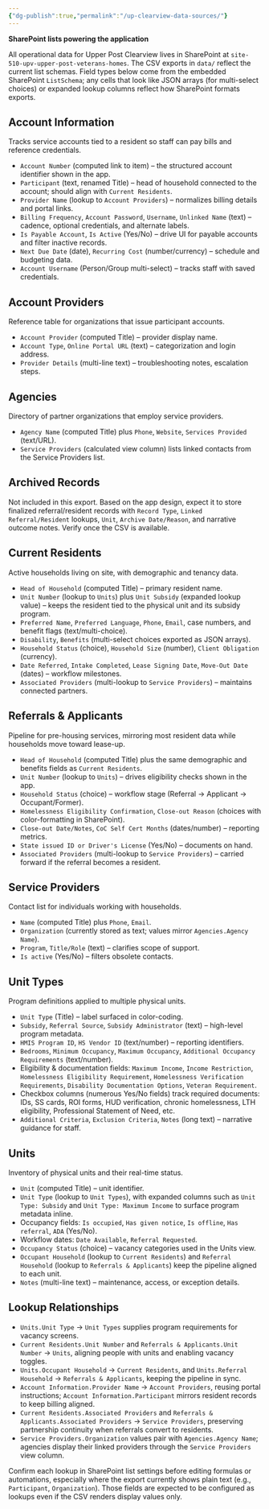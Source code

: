 ```yaml
---
{"dg-publish":true,"permalink":"/up-clearview-data-sources/"}
---
```


**SharePoint lists powering the application**

All operational data for Upper Post Clearview lives in SharePoint at `site-510-upv-upper-post-veterans-homes`. The CSV exports in `data/` reflect the current list schemas. Field types below come from the embedded SharePoint `ListSchema`; any cells that look like JSON arrays (for multi-select choices) or expanded lookup columns reflect how SharePoint formats exports.

## Account Information
Tracks service accounts tied to a resident so staff can pay bills and reference credentials.
- `Account Number` (computed link to item) – the structured account identifier shown in the app.
- `Participant` (text, renamed Title) – head of household connected to the account; should align with `Current Residents`.
- `Provider Name` (lookup to `Account Providers`) – normalizes billing details and portal links.
- `Billing Frequency`, `Account Password`, `Username`, `Unlinked Name` (text) – cadence, optional credentials, and alternate labels.
- `Is Payable Account`, `Is Active` (Yes/No) – drive UI for payable accounts and filter inactive records.
- `Next Due Date` (date), `Recurring Cost` (number/currency) – schedule and budgeting data.
- `Account Username` (Person/Group multi-select) – tracks staff with saved credentials.

## Account Providers
Reference table for organizations that issue participant accounts.
- `Account Provider` (computed Title) – provider display name.
- `Account Type`, `Online Portal URL` (text) – categorization and login address.
- `Provider Details` (multi-line text) – troubleshooting notes, escalation steps.

## Agencies
Directory of partner organizations that employ service providers.
- `Agency Name` (computed Title) plus `Phone`, `Website`, `Services Provided` (text/URL).
- `Service Providers` (calculated view column) lists linked contacts from the Service Providers list.

## Archived Records
Not included in this export. Based on the app design, expect it to store finalized referral/resident records with `Record Type`, `Linked Referral/Resident` lookups, `Unit`, `Archive Date/Reason`, and narrative outcome notes. Verify once the CSV is available.

## Current Residents
Active households living on site, with demographic and tenancy data.
- `Head of Household` (computed Title) – primary resident name.
- `Unit Number` (lookup to `Units`) plus `Unit Subsidy` (expanded lookup value) – keeps the resident tied to the physical unit and its subsidy program.
- `Preferred Name`, `Preferred Language`, `Phone`, `Email`, case numbers, and benefit flags (text/multi-choice).
- `Disability`, `Benefits` (multi-select choices exported as JSON arrays).
- `Household Status` (choice), `Household Size` (number), `Client Obligation` (currency).
- `Date Referred`, `Intake Completed`, `Lease Signing Date`, `Move-Out Date` (dates) – workflow milestones.
- `Associated Providers` (multi-lookup to `Service Providers`) – maintains connected partners.

## Referrals & Applicants
Pipeline for pre-housing services, mirroring most resident data while households move toward lease-up.
- `Head of Household` (computed Title) plus the same demographic and benefits fields as `Current Residents`.
- `Unit Number` (lookup to `Units`) – drives eligibility checks shown in the app.
- `Household Status` (choice) – workflow stage (Referral → Applicant → Occupant/Former).
- `Homelessness Eligibility Confirmation`, `Close-out Reason` (choices with color-formatting in SharePoint).
- `Close-out Date/Notes`, `CoC Self Cert Months` (dates/number) – reporting metrics.
- `State issued ID or Driver's License` (Yes/No) – documents on hand.
- `Associated Providers` (multi-lookup to `Service Providers`) – carried forward if the referral becomes a resident.

## Service Providers
Contact list for individuals working with households.
- `Name` (computed Title) plus `Phone`, `Email`.
- `Organization` (currently stored as text; values mirror `Agencies.Agency Name`).
- `Program`, `Title/Role` (text) – clarifies scope of support.
- `Is active` (Yes/No) – filters obsolete contacts.

## Unit Types
Program definitions applied to multiple physical units.
- `Unit Type` (Title) – label surfaced in color-coding.
- `Subsidy`, `Referral Source`, `Subsidy Administrator` (text) – high-level program metadata.
- `HMIS Program ID`, `HS Vendor ID` (text/number) – reporting identifiers.
- `Bedrooms`, `Minimum Occupancy`, `Maximum Occupancy`, `Additional Occupancy Requirements` (text/number).
- Eligibility & documentation fields: `Maximum Income`, `Income Restriction`, `Homelessness Eligibility Requirement`, `Homelessness Verification Requirements`, `Disability Documentation Options`, `Veteran Requirement`.
- Checkbox columns (numerous Yes/No fields) track required documents: IDs, SS cards, ROI forms, HUD verification, chronic homelessness, LTH eligibility, Professional Statement of Need, etc.
- `Additional Criteria`, `Exclusion Criteria`, `Notes` (long text) – narrative guidance for staff.

## Units
Inventory of physical units and their real-time status.
- `Unit` (computed Title) – unit identifier.
- `Unit Type` (lookup to `Unit Types`), with expanded columns such as `Unit Type: Subsidy` and `Unit Type: Maximum Income` to surface program metadata inline.
- Occupancy fields: `Is occupied`, `Has given notice`, `Is offline`, `Has referral`, `ADA` (Yes/No).
- Workflow dates: `Date Available`, `Referral Requested`.
- `Occupancy Status` (choice) – vacancy categories used in the Units view.
- `Occupant Household` (lookup to `Current Residents`) and `Referral Household` (lookup to `Referrals & Applicants`) keep the pipeline aligned to each unit.
- `Notes` (multi-line text) – maintenance, access, or exception details.

## Lookup Relationships
- `Units.Unit Type` → `Unit Types` supplies program requirements for vacancy screens.
- `Current Residents.Unit Number` and `Referrals & Applicants.Unit Number` → `Units`, aligning people with units and enabling vacancy toggles.
- `Units.Occupant Household` → `Current Residents`, and `Units.Referral Household` → `Referrals & Applicants`, keeping the pipeline in sync.
- `Account Information.Provider Name` → `Account Providers`, reusing portal instructions; `Account Information.Participant` mirrors resident records to keep billing aligned.
- `Current Residents.Associated Providers` and `Referrals & Applicants.Associated Providers` → `Service Providers`, preserving partnership continuity when referrals convert to residents.
- `Service Providers.Organization` values pair with `Agencies.Agency Name`; agencies display their linked providers through the `Service Providers` view column.

Confirm each lookup in SharePoint list settings before editing formulas or automations, especially where the export currently shows plain text (e.g., `Participant`, `Organization`). Those fields are expected to be configured as lookups even if the CSV renders display values only.

